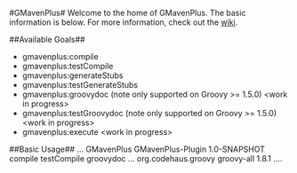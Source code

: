 #GMavenPlus#
Welcome to the home of GMavenPlus.  The basic information is below.  For more information, check out the [wiki](http://github.com/keeganwitt/GMavenPlus/wiki).

##Available Goals##
* gmavenplus:compile
* gmavenplus:testCompile
* gmavenplus:generateStubs
* gmavenplus:testGenerateStubs
* gmavenplus:groovydoc (note only supported on Groovy >= 1.5.0) &lt;work in progress&gt;
* gmavenplus:testGroovydoc (note only supported on Groovy >= 1.5.0) &lt;work in progress&gt;
* gmavenplus:execute &lt;work in progress&gt;

##Basic Usage##
    <project>
      ...
      <build>
        <plugins>
          <plugin>
            <groupId>GMavenPlus</groupId>
            <artifactId>GMavenPlus-Plugin</artifactId>
            <version>1.0-SNAPSHOT</version>
            <executions>
              <execution>
                <goals>
                  <goal>compile</goal>
                  <goal>testCompile</goal>
                  <goal>groovydoc</goal>
                </goals>
              </execution>
            </executions>
          </plugin>
          ...
        </plugins>
      </build>
      <dependencies>
        <dependency>
          <groupId>org.codehaus.groovy</groupId>
          <artifactId>groovy-all</artifactId>
          <!-- any version of Groovy should work here -->
          <version>1.8.1</version>
        </dependency>
        ....
      </dependencies>
    </project>
